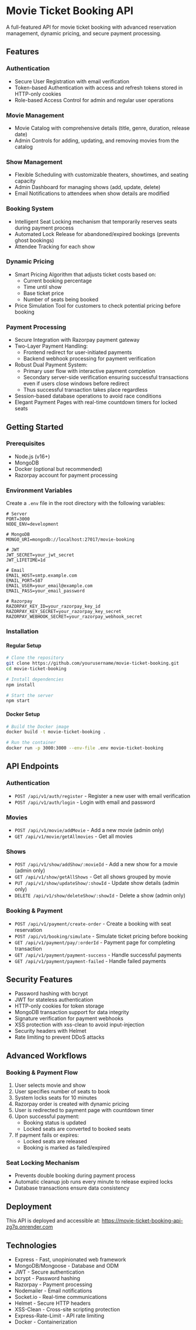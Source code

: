 # Movie Ticket Booking API

A full-featured API for movie ticket booking with advanced reservation management, dynamic pricing, and secure payment processing.

## Features

### Authentication
- Secure User Registration with email verification
- Token-based Authentication with access and refresh tokens stored in HTTP-only cookies
- Role-based Access Control for admin and regular user operations

### Movie Management
- Movie Catalog with comprehensive details (title, genre, duration, release date)
- Admin Controls for adding, updating, and removing movies from the catalog

### Show Management
- Flexible Scheduling with customizable theaters, showtimes, and seating capacity
- Admin Dashboard for managing shows (add, update, delete)
- Email Notifications to attendees when show details are modified

### Booking System
- Intelligent Seat Locking mechanism that temporarily reserves seats during payment process
- Automated Lock Release for abandoned/expired bookings (prevents ghost bookings)
- Attendee Tracking for each show

### Dynamic Pricing
- Smart Pricing Algorithm that adjusts ticket costs based on:
  - Current booking percentage
  - Time until show
  - Base ticket price
  - Number of seats being booked
- Price Simulation Tool for customers to check potential pricing before booking

### Payment Processing
- Secure Integration with Razorpay payment gateway
- Two-Layer Payment Handling:
  - Frontend redirect for user-initiated payments
  - Backend webhook processing for payment verification
- Robust Dual Payment System:
  - Primary user flow with interactive payment completion
  - Secondary server-side verification ensuring successful transactions even if users close windows before redirect
  - Thus successful transaction takes place regardless
- Session-based database operations to avoid race conditions
- Elegant Payment Pages with real-time countdown timers for locked seats

## Getting Started

### Prerequisites
- Node.js (v16+)
- MongoDB
- Docker (optional but recommended)
- Razorpay account for payment processing

### Environment Variables
Create a `.env` file in the root directory with the following variables:

```
# Server
PORT=3000
NODE_ENV=development

# MongoDB
MONGO_URI=mongodb://localhost:27017/movie-booking

# JWT
JWT_SECRET=your_jwt_secret
JWT_LIFETIME=1d

# Email
EMAIL_HOST=smtp.example.com
EMAIL_PORT=587
EMAIL_USER=your_email@example.com
EMAIL_PASS=your_email_password

# Razorpay
RAZORPAY_KEY_ID=your_razorpay_key_id
RAZORPAY_KEY_SECRET=your_razorpay_key_secret
RAZORPAY_WEBHOOK_SECRET=your_razorpay_webhook_secret
```

### Installation

#### Regular Setup
```bash
# Clone the repository
git clone https://github.com/yourusername/movie-ticket-booking.git
cd movie-ticket-booking

# Install dependencies
npm install

# Start the server
npm start
```

#### Docker Setup
```bash
# Build the Docker image
docker build -t movie-ticket-booking .

# Run the container
docker run -p 3000:3000 --env-file .env movie-ticket-booking
```

## API Endpoints

### Authentication
- `POST /api/v1/auth/register` - Register a new user with email verification
- `POST /api/v1/auth/login` - Login with email and password

### Movies
- `POST /api/v1/movie/addMovie` - Add a new movie (admin only)
- `GET /api/v1/movie/getAllmovies` - Get all movies

### Shows
- `POST /api/v1/show/addShow/:movieId` - Add a new show for a movie (admin only)
- `GET /api/v1/show/getAllShows` - Get all shows grouped by movie
- `PUT /api/v1/show/updateShow/:showId` - Update show details (admin only)
- `DELETE /api/v1/show/deleteShow/:showId` - Delete a show (admin only)

### Booking & Payment
- `POST /api/v1/payment/create-order` - Create a booking with seat reservation
- `POST /api/v1/booking/simulate` - Simulate ticket pricing before booking
- `GET /api/v1/payment/pay/:orderId` - Payment page for completing transaction
- `GET /api/v1/payment/payment-success` - Handle successful payments
- `GET /api/v1/payment/payment-failed` - Handle failed payments

## Security Features
- Password hashing with bcrypt
- JWT for stateless authentication
- HTTP-only cookies for token storage
- MongoDB transaction support for data integrity
- Signature verification for payment webhooks
- XSS protection with xss-clean to avoid input-injection
- Security headers with Helmet
- Rate limiting to prevent DDoS attacks

## Advanced Workflows

### Booking & Payment Flow
1. User selects movie and show
2. User specifies number of seats to book
3. System locks seats for 10 minutes
4. Razorpay order is created with dynamic pricing
5. User is redirected to payment page with countdown timer
6. Upon successful payment:
   - Booking status is updated
   - Locked seats are converted to booked seats
7. If payment fails or expires:
   - Locked seats are released
   - Booking is marked as failed/expired

### Seat Locking Mechanism
- Prevents double booking during payment process
- Automatic cleanup job runs every minute to release expired locks
- Database transactions ensure data consistency

## Deployment
This API is deployed and accessible at: https://movie-ticket-booking-api-zg7q.onrender.com

## Technologies
- Express - Fast, unopinionated web framework
- MongoDB/Mongoose - Database and ODM
- JWT - Secure authentication
- bcrypt - Password hashing
- Razorpay - Payment processing
- Nodemailer - Email notifications
- Socket.io - Real-time communications
- Helmet - Secure HTTP headers
- XSS-Clean - Cross-site scripting protection
- Express-Rate-Limit - API rate limiting
- Docker - Containerization
